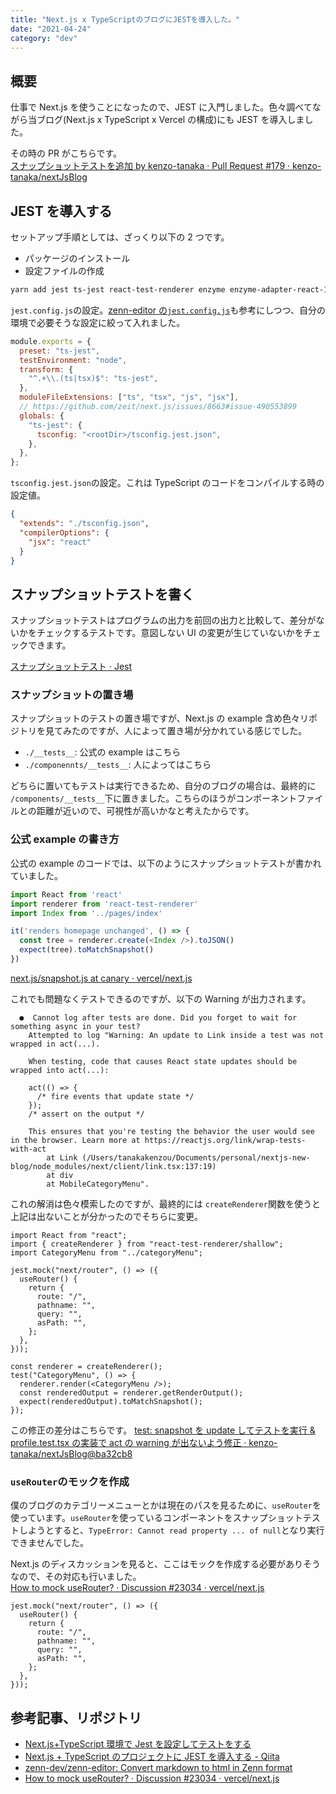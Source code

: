 ```yaml
---
title: "Next.js x TypeScriptのブログにJESTを導入した。"
date: "2021-04-24"
category: "dev"
---
```


## 概要

仕事で Next.js を使うことになったので、JEST に入門しました。色々調べてながら当ブログ(Next.js x TypeScript x Vercel の構成)にも JEST を導入しました。

その時の PR がこちらです。  
[スナップショットテストを追加 by kenzo-tanaka · Pull Request #179 · kenzo-tanaka/nextJsBlog](https://github.com/kenzo-tanaka/nextJsBlog/pull/179)

## JEST を導入する

セットアップ手順としては、ざっくり以下の 2 つです。

- パッケージのインストール
- 設定ファイルの作成

```bash
yarn add jest ts-jest react-test-renderer enzyme enzyme-adapter-react-16 enzyme-to-json @types/react-test-renderer @types/jest @types/enzyme-adapter-react-16 --dev
```

`jest.config.js`の設定。[zenn-editor の`jest.config.js`](https://github.com/zenn-dev/zenn-editor/blob/master/packages/zenn-cli/jest.config.js)も参考にしつつ、自分の環境で必要そうな設定に絞って入れました。

```js:jest.config.js
module.exports = {
  preset: "ts-jest",
  testEnvironment: "node",
  transform: {
    "^.+\\.(ts|tsx)$": "ts-jest",
  },
  moduleFileExtensions: ["ts", "tsx", "js", "jsx"],
  // https://github.com/zeit/next.js/issues/8663#issue-490553899
  globals: {
    "ts-jest": {
      tsconfig: "<rootDir>/tsconfig.jest.json",
    },
  },
};
```

`tsconfig.jest.json`の設定。これは TypeScript のコードをコンパイルする時の設定値。

```json:tsconfig.jest.json
{
  "extends": "./tsconfig.json",
  "compilerOptions": {
    "jsx": "react"
  }
}
```

## スナップショットテストを書く

スナップショットテストはプログラムの出力を前回の出力と比較して、差分がないかをチェックするテストです。意図しない UI の変更が生じていないかをチェックできます。

[スナップショットテスト · Jest](https://jestjs.io/ja/docs/snapshot-testing)

### スナップショットの置き場

スナップショットのテストの置き場ですが、Next.js の example 含め色々リポジトリを見てみたのですが、人によって置き場が分かれている感じでした。

- `./__tests__`: 公式の example はこちら
- `./componennts/__tests__`: 人によってはこちら

どちらに置いてもテストは実行できるため、自分のブログの場合は、最終的に `/components/__tests__`下に置きました。こちらのほうがコンポーネントファイルとの距離が近いので、可視性が高いかなと考えたからです。

### 公式 example の書き方

公式の example のコードでは、以下のようにスナップショットテストが書かれていました。

```js:snapshot.js
import React from 'react'
import renderer from 'react-test-renderer'
import Index from '../pages/index'

it('renders homepage unchanged', () => {
  const tree = renderer.create(<Index />).toJSON()
  expect(tree).toMatchSnapshot()
})
```

[next.js/snapshot.js at canary · vercel/next.js](https://github.com/vercel/next.js/blob/canary/examples/with-jest/__tests__/snapshot.js)

これでも問題なくテストできるのですが、以下の Warning が出力されます。

```shell
  ●  Cannot log after tests are done. Did you forget to wait for something async in your test?
    Attempted to log "Warning: An update to Link inside a test was not wrapped in act(...).

    When testing, code that causes React state updates should be wrapped into act(...):

    act(() => {
      /* fire events that update state */
    });
    /* assert on the output */

    This ensures that you're testing the behavior the user would see in the browser. Learn more at https://reactjs.org/link/wrap-tests-with-act
        at Link (/Users/tanakakenzou/Documents/personal/nextjs-new-blog/node_modules/next/client/link.tsx:137:19)
        at div
        at MobileCategoryMenu".
```

これの解消は色々模索したのですが、最終的には `createRenderer`関数を使うと上記は出ないことが分かったのでそちらに変更。

```tsx:CategoryMenu.test.tsx
import React from "react";
import { createRenderer } from "react-test-renderer/shallow";
import CategoryMenu from "../categoryMenu";

jest.mock("next/router", () => ({
  useRouter() {
    return {
      route: "/",
      pathname: "",
      query: "",
      asPath: "",
    };
  },
}));

const renderer = createRenderer();
test("CategoryMenu", () => {
  renderer.render(<CategoryMenu />);
  const renderedOutput = renderer.getRenderOutput();
  expect(renderedOutput).toMatchSnapshot();
});
```

この修正の差分はこちらです。
[test: snapshot を update してテストを実行 & profile.test.tsx の実装で act の warning が出ないよう修正 · kenzo-tanaka/nextJsBlog@ba32cb8](https://github.com/kenzo-tanaka/nextJsBlog/commit/ba32cb8059730c143d8c2205920a3be5ad8ee448)

### `useRouter`のモックを作成

僕のブログのカテゴリーメニューとかは現在のパスを見るために、`useRouter`を使っています。`useRouter`を使っているコンポーネントをスナップショットテストしようとすると、`TypeError: Cannot read property ... of null`となり実行できませんでした。

Next.js のディスカッションを見ると、ここはモックを作成する必要がありそうなので、その対応も行いました。  
[How to mock useRouter? · Discussion #23034 · vercel/next.js](https://github.com/vercel/next.js/discussions/23034)

```tsx:CategoryMenu.test.tsx
jest.mock("next/router", () => ({
  useRouter() {
    return {
      route: "/",
      pathname: "",
      query: "",
      asPath: "",
    };
  },
}));
```

## 参考記事、リポジトリ

- [Next.js+TypeScript 環境で Jest を設定してテストをする](https://zenn.dev/garypippi/articles/c79cb002e001681a73cd)
- [Next.js + TypeScript のプロジェクトに JEST を導入する - Qiita](https://qiita.com/keitakn/items/0a714997eb058f2f67e2)
- [zenn-dev/zenn-editor: Convert markdown to html in Zenn format](https://github.com/zenn-dev/zenn-editor)
- [How to mock useRouter? · Discussion #23034 · vercel/next.js](https://github.com/vercel/next.js/discussions/23034)
